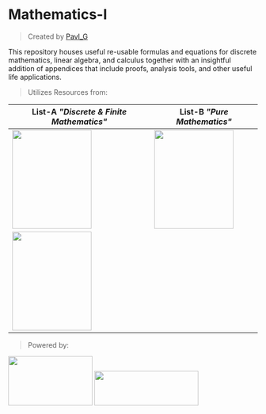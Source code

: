 # Mathematics-I
> Created by [Pavl_G]()

This repository houses useful re-usable formulas and equations for discrete mathematics, linear algebra, and calculus together with an insightful addition of appendices that include proofs, analysis tools, and other useful life applications.

> Utilizes Resources from:

| List-A _"Discrete & Finite Mathematics"_ | List-B _"Pure Mathematics"_ |
|----------|---------|
| <img width=160 height=200 src="https://github.com/Electrostat-Lab/Mathematics-I/assets/60224159/c100afd6-459c-48f2-ae1d-5aa387b3eff5"/> | <img width=160 height=200 src="https://github.com/Electrostat-Lab/Mathematics-I/assets/60224159/8006dfe9-80fa-4668-be6f-93726a708ea0"/> |
| <img width=160 height=200 src="https://github.com/Electrostat-Lab/Mathematics-I/assets/60224159/f3ce09d7-223a-46b1-a849-84271b15acc8"/> | |


> Powered by:

<img width=170 height=100 src="https://github.com/Electrostat-Lab/Mathematics-I/assets/60224159/e8f4ae7f-8dcf-498b-8856-661278875347"/> <img width=210 height=70 src="https://github.com/Electrostat-Lab/Mathematics-I/assets/60224159/a3489889-5669-4a5b-ab94-a9a1155d85f5"/>

